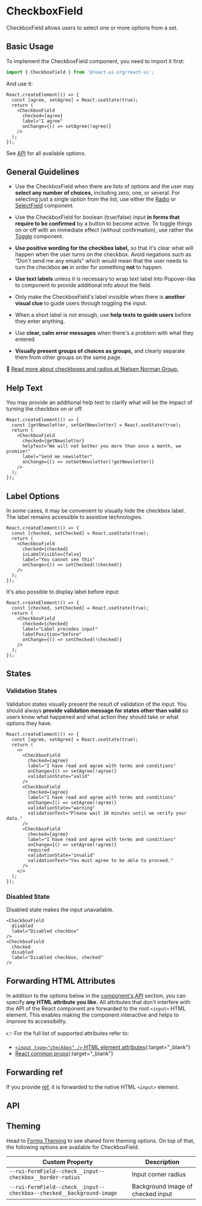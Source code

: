 # CheckboxField

CheckboxField allows users to select one or more options from a set.

## Basic Usage

To implement the CheckboxField component, you need to import it first:

```js
import { CheckboxField } from '@react-ui-org/react-ui';
```

And use it:

```docoff-react-preview
React.createElement(() => {
  const [agree, setAgree] = React.useState(true);
  return (
    <CheckboxField
      checked={agree}
      label="I agree"
      onChange={() => setAgree(!agree)}
    />
  );
});
```

See [API](#api) for all available options.

## General Guidelines

- Use the CheckboxField when there are lists of options and the user may
  **select any number of choices,** including zero, one, or several. For
  selecting just a single option from the list, use either the
  [Radio](/components/Radio) or [SelectField](/components/SelectField)
  component.

- Use the CheckboxField for boolean (true/false) input **in forms that require
  to be confirmed** by a button to become active. To toggle things on or off
  with an immediate effect (without confirmation), use rather the
  [Toggle](/components/Toggle) component.

- **Use positive wording for the checkbox label,** so that it's clear what will
  happen when the user turns on the checkbox. Avoid negations such as “Don't
  send me any emails” which would mean that the user needs to turn the
  checkbox **on** in order for something **not** to happen.

- **Use text labels** unless it is necessary to wrap text label into
  Popover-like to component to provide additional info about the field.

- Only make the CheckboxField's label invisible when there is **another visual
  clue** to guide users through toggling the input.

- When a short label is not enough, use **help texts to guide users** before
  they enter anything.

- Use **clear, calm error messages** when there's a problem with what they
  entered.

- **Visually present groups of choices as groups,** and clearly separate them
  from other groups on the same page.

📖 [Read more about checkboxes and radios at Nielsen Norman Group.](https://www.nngroup.com/articles/checkboxes-vs-radio-buttons/)

## Help Text

You may provide an additional help text to clarify what will be the impact of
turning the checkbox on or off.

```docoff-react-preview
React.createElement(() => {
  const [getNewsletter, setGetNewsletter] = React.useState(true);
  return (
    <CheckboxField
      checked={getNewsletter}
      helpText="We will not bother you more than once a month, we promise!"
      label="Send me newsletter"
      onChange={() => setGetNewsletter(!getNewsletter)}
    />
  );
});
```

## Label Options

In some cases, it may be convenient to visually hide the checkbox label. The
label remains accessible to assistive technologies.

```docoff-react-preview
React.createElement(() => {
  const [checked, setChecked] = React.useState(true);
  return (
    <CheckboxField
      checked={checked}
      isLabelVisible={false}
      label="You cannot see this"
      onChange={() => setChecked(!checked)}
    />
  );
});
```

It's also possible to display label before input:

```docoff-react-preview
React.createElement(() => {
  const [checked, setChecked] = React.useState(true);
  return (
    <CheckboxField
      checked={checked}
      label="Label precedes input"
      labelPosition="before"
      onChange={() => setChecked(!checked)}
    />
  );
});
```

## States

### Validation States

Validation states visually present the result of validation of the input. You
should always **provide validation message for states other than valid** so
users know what happened and what action they should take or what options they
have.

```docoff-react-preview
React.createElement(() => {
  const [agree, setAgree] = React.useState(true);
  return (
    <>
      <CheckboxField
        checked={agree}
        label="I have read and agree with terms and conditions"
        onChange={() => setAgree(!agree)}
        validationState="valid"
      />
      <CheckboxField
        checked={agree}
        label="I have read and agree with terms and conditions"
        onChange={() => setAgree(!agree)}
        validationState="warning"
        validationText="Please wait 10 minutes until we verify your data."
      />
      <CheckboxField
        checked={agree}
        label="I have read and agree with terms and conditions"
        onChange={() => setAgree(!agree)}
        required
        validationState="invalid"
        validationText="You must agree to be able to proceed."
      />
    </>
  );
});
```

### Disabled State

Disabled state makes the input unavailable.

```docoff-react-preview
<CheckboxField
  disabled
  label="Disabled checkbox"
/>
<CheckboxField
  checked
  disabled
  label="Disabled checkbox, checked"
/>
```

## Forwarding HTML Attributes

In addition to the options below in the [component's API](#api) section, you
can specify **any HTML attribute you like.** All attributes that don't interfere
with the API of the React component are forwarded to the root `<input>` HTML
element. This enables making the component interactive and helps to improve
its accessibility.

👉 For the full list of supported attributes refer to:

- [`<input type="checkbox" />` HTML element attributes][checkbox-attributes]{:target="_blank"}
- [React common props]{:target="_blank"}

## Forwarding ref

If you provide [ref], it is forwarded to the native HTML `<input>` element.

## API

<docoff-react-props src="/components/CheckboxField/CheckboxField.jsx"></docoff-react-props>

## Theming

Head to [Forms Theming](/docs/customize/theming/forms) to see shared form theming
options. On top of that, the following options are available for CheckboxField.

| Custom Property                                                      | Description                                  |
|----------------------------------------------------------------------|----------------------------------------------|
| `--rui-FormField--check__input--checkbox__border-radius`             | Input corner radius                          |
| `--rui-FormField--check__input--checkbox--checked__background-image` | Background image of checked input            |

[checkbox-attributes]: https://developer.mozilla.org/en-US/docs/Web/HTML/Element/input/checkbox#additional_attributes
[React common props]: https://react.dev/reference/react-dom/components/common#common-props
[ref]: https://reactjs.org/docs/refs-and-the-dom.html
